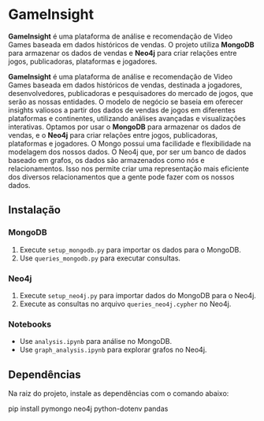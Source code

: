# GameInsight

**GameInsight** é uma plataforma de análise e recomendação de Video Games baseada em dados históricos de vendas. O projeto utiliza **MongoDB** para armazenar os dados de vendas e **Neo4j** para criar relações entre jogos, publicadoras, plataformas e jogadores.

**GameInsight** é uma plataforma de análise e recomendação de Video Games baseada em dados históricos de vendas, destinada a jogadores, desenvolvedores, publicadoras e pesquisadores do mercado de jogos, que serão as nossas entidades. O modelo de negócio se baseia em oferecer insights valiosos a partir dos dados de vendas de jogos em diferentes plataformas e continentes, utilizando análises avançadas e visualizações interativas.
Optamos por usar o **MongoDB** para armazenar os dados de vendas, e o **Neo4j** para criar relações entre jogos, publicadoras, plataformas e jogadores. O Mongo possui uma facilidade e flexibilidade na modelagem dos nossos dados. O Neo4j que, por ser um banco de dados baseado em grafos, os dados são armazenados como nós e relacionamentos. Isso nos permite criar uma representação mais eficiente dos diversos relacionamentos que a gente pode fazer com os nossos dados.

## Instalação

### MongoDB

1. Execute `setup_mongodb.py` para importar os dados para o MongoDB.
2. Use `queries_mongodb.py` para executar consultas.

### Neo4j

1. Execute `setup_neo4j.py` para importar dados do MongoDB para o Neo4j.
2. Execute as consultas no arquivo `queries_neo4j.cypher` no Neo4j.

### Notebooks

- Use `analysis.ipynb` para análise no MongoDB.
- Use `graph_analysis.ipynb` para explorar grafos no Neo4j.

## Dependências

Na raiz do projeto, instale as dependências com o comando abaixo:

pip install pymongo neo4j python-dotenv pandas